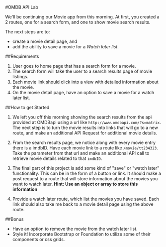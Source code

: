 #OMDB API Lab

We'll be continuing our Movie app from this morning. At first, you
created a 2 routes, one for a search form, and one to show movie
search results.

The next steps are to:

- create a movie detail page, and
- add the ability to save a movie for a *Watch later list*.

##Requirements
1. User goes to home page that has a search form for a movie.
2. The search form will take the user to a search results page of movie listings.
3. Each movie link should click into a view with detailed information about the movie.
4. On the movie detail page, have an option to save a movie for a watch later list.

##How to get Started
1. We left you off this morning showing the search results from the
   api provided at OMDBapi using a url like
   `http://www.omdbapi.com/?s=matrix`. The next step is to turn the
   movie results into links that will go to a new route, and make an
   additional API Request for additional movie details.

2. From the search results page, we notice along with every movie
   entry there is a imdbID. Have each movie link to a route like
   `/movie/tt234323`. Take the parameter from that url and make an
   additional API call to retrieve movie details related to that
   `imdbID`.

3. The final part of this project is add some kind of "save" or "watch
   later" functionality. This can be in the form of a button or link.
   It should make a post request to a route that will store
   information about the movies you want to watch later. **Hint: Use
   an object or array to store this information**

4. Provide a watch later route, which list the movies you have saved.
   Each link should also take me back to a movie detail page using the
   above route.


##Bonus
* Have an option to remove the movie from the watch later list.
* Style it! Incorporate Bootstrap or Foundation to utilize some of
  their components or css grids.

